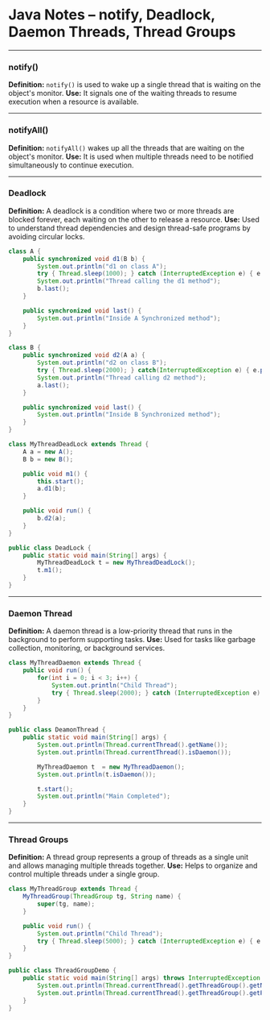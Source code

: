 # Java Notes – notify, Deadlock, Daemon Threads, Thread Groups

---

### notify()

**Definition:**
`notify()` is used to wake up a single thread that is waiting on the object's monitor.
**Use:** It signals one of the waiting threads to resume execution when a resource is available.

---

### notifyAll()

**Definition:**
`notifyAll()` wakes up all the threads that are waiting on the object's monitor.
**Use:** It is used when multiple threads need to be notified simultaneously to continue execution.

---

### Deadlock

**Definition:**
A deadlock is a condition where two or more threads are blocked forever, each waiting on the other to release a resource.
**Use:** Used to understand thread dependencies and design thread-safe programs by avoiding circular locks.

```java
class A {
    public synchronized void d1(B b) {
        System.out.println("d1 on class A");
        try { Thread.sleep(1000); } catch (InterruptedException e) { e.printStackTrace(); }
        System.out.println("Thread calling the d1 method");
        b.last();
    }

    public synchronized void last() {
        System.out.println("Inside A Synchronized method");
    }
}

class B {
    public synchronized void d2(A a) {
        System.out.println("d2 on class B");
        try { Thread.sleep(2000); } catch(InterruptedException e) { e.printStackTrace(); }
        System.out.println("Thread calling d2 method");
        a.last();
    }

    public synchronized void last() {
        System.out.println("Inside B Synchronized method");
    }
}

class MyThreadDeadLock extends Thread {
    A a = new A();
    B b = new B();

    public void m1() {
        this.start();
        a.d1(b);
    }

    public void run() {
        b.d2(a);
    }
}

public class DeadLock {
    public static void main(String[] args) {
        MyThreadDeadLock t = new MyThreadDeadLock();
        t.m1();
    }
}
```

---

### Daemon Thread

**Definition:**
A daemon thread is a low-priority thread that runs in the background to perform supporting tasks.
**Use:** Used for tasks like garbage collection, monitoring, or background services.

```java
class MyThreadDaemon extends Thread {
    public void run() {
        for(int i = 0; i < 3; i++) {
            System.out.println("Child Thread");
            try { Thread.sleep(2000); } catch (InterruptedException e) { e.printStackTrace(); }
        }
    }
}

public class DeamonThread {
    public static void main(String[] args) {
        System.out.println(Thread.currentThread().getName());
        System.out.println(Thread.currentThread().isDaemon());

        MyThreadDaemon t  = new MyThreadDaemon();
        System.out.println(t.isDaemon());

        t.start();
        System.out.println("Main Completed");
    }
}
```

---

### Thread Groups

**Definition:**
A thread group represents a group of threads as a single unit and allows managing multiple threads together.
**Use:** Helps to organize and control multiple threads under a single group.

```java
class MyThreadGroup extends Thread {
    MyThreadGroup(ThreadGroup tg, String name) {
        super(tg, name);
    }

    public void run() {
        System.out.println("Child Thread");
        try { Thread.sleep(5000); } catch (InterruptedException e) { e.printStackTrace(); }
    }
}

public class ThreadGroupDemo {
    public static void main(String[] args) throws InterruptedException {
        System.out.println(Thread.currentThread().getThreadGroup().getName());
        System.out.println(Thread.currentThread().getThreadGroup().getParent().getName());
    }
}
```


